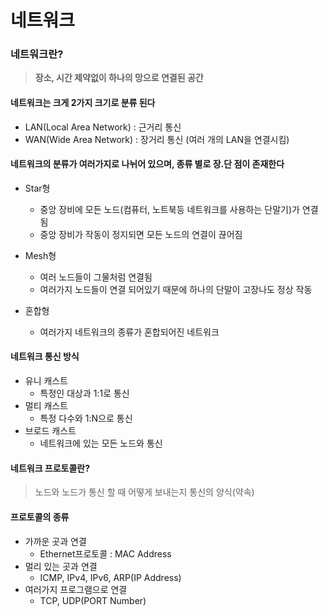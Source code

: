 # 네트워크



### **네트워크란?**

> **장소, 시간 제약없이 하나의 망으로 연결된 공간**



#### **네트워크는 크게 2가지 크기로 분류 된다**

- LAN(Local Area Network) : 근거리 통신
- WAN(Wide Area Network) : 장거리 통신 (여러 개의 LAN을 연결시킴)



#### 네트워크의 분류가 여러가지로 나뉘어 있으며, 종류 별로 장.단 점이 존재한다

- Star형
  - 중앙 장비에 모든 노드(컴퓨터, 노트북등 네트워크를 사용하는 단말기)가 연결됨
  - 중앙 장비가 작동이 정지되면 모든 노드의 연결이 끊어짐

- Mesh형
  - 여러 노드들이 그물처럼 연결됨
  - 여러가지 노드들이 연결 되어있기 때문에 하나의 단말이 고장나도 정상 작동
- 혼합형
  - 여러가지 네트워크의 종류가 혼합되어진 네트워크



#### 네트워크 통신 방식

- 유니 캐스트
  - 특정인 대상과 1:1로 통신
- 멀티 캐스트
  - 특정 다수와 1:N으로 통신
- 브로드 캐스트
  - 네트워크에 있는 모든 노드와 통신



#### 네트워크 프로토콜란?

> 노드와 노드가 통신 할 때 어떻게 보내는지 통신의 양식(약속) 



#### 프로토콜의 종류

- 가까운 곳과 연결
  - Ethernet프로토콜 : MAC Address
- 멀리 있는 곳과 연결
  - ICMP, IPv4, IPv6, ARP(IP Address)
- 여러가지 프로그램으로 연결
  - TCP, UDP(PORT Number)



